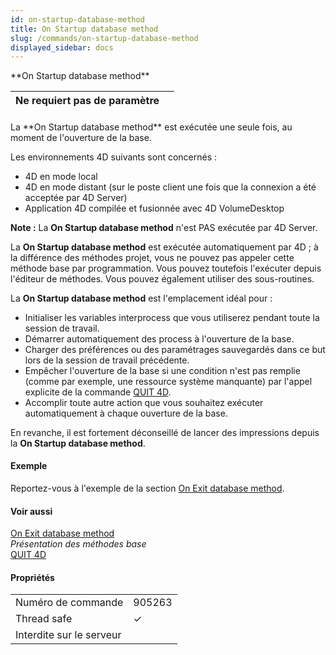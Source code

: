 ```yaml
---
id: on-startup-database-method
title: On Startup database method
slug: /commands/on-startup-database-method
displayed_sidebar: docs
---
```


<!--REF #_command_.On Startup database method.Syntax-->**On Startup database method**<!-- END REF-->
<!--REF #_command_.On Startup database method.Params-->
| Ne requiert pas de paramètre |  |
| --- | --- |

<!-- END REF-->

#### 

<!--REF #_command_.On Startup database method.Summary-->La **On Startup database method** est exécutée une seule fois, au moment de l'ouverture de la base.<!-- END REF-->

Les environnements 4D suivants sont concernés :

* 4D en mode local
* 4D en mode distant (sur le poste client une fois que la connexion a été acceptée par 4D Server)
* Application 4D compilée et fusionnée avec 4D VolumeDesktop

**Note :** La **On Startup database method** n'est PAS exécutée par 4D Server.

La **On Startup database method** est exécutée automatiquement par 4D ; à la différence des méthodes projet, vous ne pouvez pas appeler cette méthode base par programmation. Vous pouvez toutefois l'exécuter depuis l'éditeur de méthodes. Vous pouvez également utiliser des sous-routines. 

La **On Startup database method** est l'emplacement idéal pour :

* Initialiser les variables interprocess que vous utiliserez pendant toute la session de travail.
* Démarrer automatiquement des process à l'ouverture de la base.
* Charger des préférences ou des paramétrages sauvegardés dans ce but lors de la session de travail précédente.
* Empêcher l'ouverture de la base si une condition n'est pas remplie (comme par exemple, une ressource système manquante) par l'appel explicite de la commande [QUIT 4D](quit-4d.md).
* Accomplir toute autre action que vous souhaitez exécuter automatiquement à chaque ouverture de la base.

En revanche, il est fortement déconseillé de lancer des impressions depuis la **On Startup database method**. 

#### Exemple 

Reportez-vous à l'exemple de la section [On Exit database method](on-exit-database-method.md).

#### Voir aussi 

[On Exit database method](on-exit-database-method.md)  
*Présentation des méthodes base*  
[QUIT 4D](quit-4d.md)  

#### Propriétés
|  |  |
| --- | --- |
| Numéro de commande | 905263 |
| Thread safe | &check; |
| Interdite sur le serveur ||


